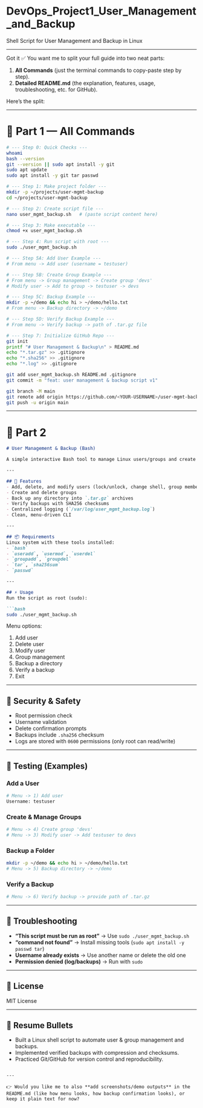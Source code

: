 # DevOps_Project1_User_Management_and_Backup
Shell Script for User Management and Backup in Linux 

---

Got it ✅ You want me to split your full guide into two neat parts:

1. **All Commands** (just the terminal commands to copy-paste step by step).
2. **Detailed README.md** (the explanation, features, usage, troubleshooting, etc. for GitHub).

Here’s the split:

---

# 🔹 Part 1 — All Commands

```bash
# --- Step 0: Quick Checks ---
whoami
bash --version
git --version || sudo apt install -y git
sudo apt update
sudo apt install -y git tar passwd

# --- Step 1: Make project folder ---
mkdir -p ~/projects/user-mgmt-backup
cd ~/projects/user-mgmt-backup

# --- Step 2: Create script file ---
nano user_mgmt_backup.sh   # (paste script content here)

# --- Step 3: Make executable ---
chmod +x user_mgmt_backup.sh

# --- Step 4: Run script with root ---
sudo ./user_mgmt_backup.sh

# --- Step 5A: Add User Example ---
# From menu -> Add user (username = testuser)

# --- Step 5B: Create Group Example ---
# From menu -> Group management -> Create group 'devs'
# Modify user -> Add to group -> testuser -> devs

# --- Step 5C: Backup Example ---
mkdir -p ~/demo && echo hi > ~/demo/hello.txt
# From menu -> Backup directory -> ~/demo

# --- Step 5D: Verify Backup Example ---
# From menu -> Verify backup -> path of .tar.gz file

# --- Step 7: Initialize GitHub Repo ---
git init
printf "# User Management & Backup\n" > README.md
echo "*.tar.gz" >> .gitignore
echo "*.sha256" >> .gitignore
echo "*.log" >> .gitignore

git add user_mgmt_backup.sh README.md .gitignore
git commit -m "feat: user management & backup script v1"

git branch -M main
git remote add origin https://github.com/<YOUR-USERNAME>/user-mgmt-backup.git
git push -u origin main
```

---

# 🔹 Part 2 

````markdown
# User Management & Backup (Bash)

A simple interactive Bash tool to manage Linux users/groups and create verified backups.

---

## 🚀 Features
- Add, delete, and modify users (lock/unlock, change shell, group membership)
- Create and delete groups
- Back up any directory into `.tar.gz` archives
- Verify backups with SHA256 checksums
- Centralized logging (`/var/log/user_mgmt_backup.log`)
- Clean, menu-driven CLI

---

## 📦 Requirements
Linux system with these tools installed:
- `bash`
- `useradd`, `usermod`, `userdel`
- `groupadd`, `groupdel`
- `tar`, `sha256sum`
- `passwd`

---

## ⚡ Usage
Run the script as root (sudo):

```bash
sudo ./user_mgmt_backup.sh
````

Menu options:

1. Add user
2. Delete user
3. Modify user
4. Group management
5. Backup a directory
6. Verify a backup
7. Exit

---

## 🔐 Security & Safety

* Root permission check
* Username validation
* Delete confirmation prompts
* Backups include `.sha256` checksum
* Logs are stored with `0600` permissions (only root can read/write)

---

## 🧪 Testing (Examples)

### Add a User

```bash
# Menu -> 1) Add user
Username: testuser
```

### Create & Manage Groups

```bash
# Menu -> 4) Create group 'devs'
# Menu -> 3) Modify user -> Add testuser to devs
```

### Backup a Folder

```bash
mkdir -p ~/demo && echo hi > ~/demo/hello.txt
# Menu -> 5) Backup directory -> ~/demo
```

### Verify a Backup

```bash
# Menu -> 6) Verify backup -> provide path of .tar.gz
```

---

## 🧰 Troubleshooting

* **“This script must be run as root”** → Use `sudo ./user_mgmt_backup.sh`
* **“command not found”** → Install missing tools (`sudo apt install -y passwd tar`)
* **Username already exists** → Use another name or delete the old one
* **Permission denied (log/backups)** → Run with `sudo`

---

## 📄 License

MIT License

---

## 🌱 Resume Bullets

* Built a Linux shell script to automate user & group management and backups.
* Implemented verified backups with compression and checksums.
* Practiced Git/GitHub for version control and reproducibility.

```

---

👉 Would you like me to also **add screenshots/demo outputs** in the README.md (like how menu looks, how backup confirmation looks), or keep it plain text for now?
```

